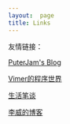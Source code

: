 ```yaml
---
layout:  page
title: Links
---
```

友情链接：

[PuterJam's Blog](http://www.pjhome.net/)

[Vimer的程序世界](http://www.vimer.cn/)

[生活笔谈](http://blog.goeswell.cn)

[李威的博客](http://www.nmlw.cn)